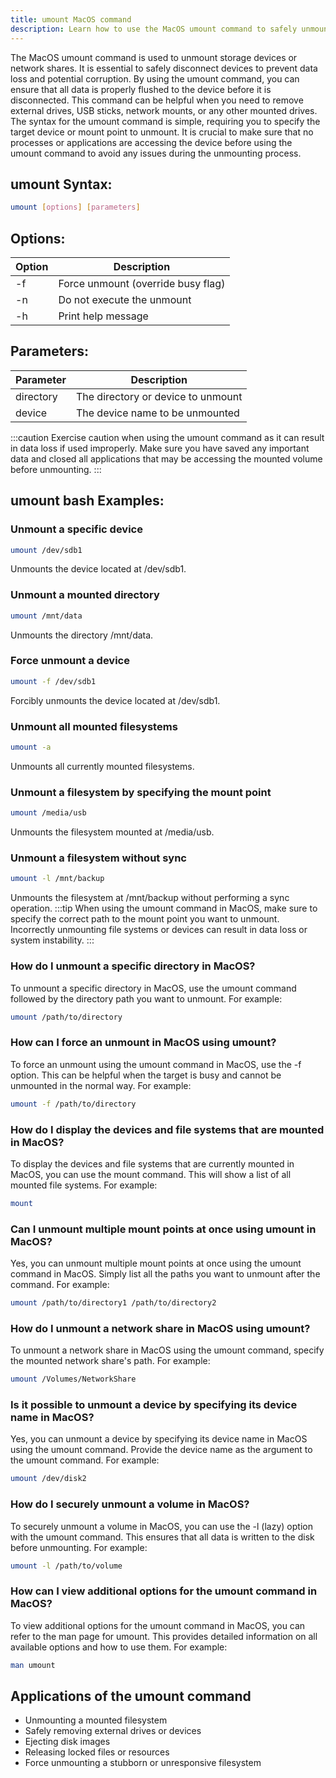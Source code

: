 ```yaml
---
title: umount MacOS command
description: Learn how to use the MacOS umount command to safely unmount storage devices and network shares. 
---
```


The MacOS umount command is used to unmount storage devices or network shares. It is essential to safely disconnect devices to prevent data loss and potential corruption. By using the umount command, you can ensure that all data is properly flushed to the device before it is disconnected. This command can be helpful when you need to remove external drives, USB sticks, network mounts, or any other mounted drives. The syntax for the umount command is simple, requiring you to specify the target device or mount point to unmount. It is crucial to make sure that no processes or applications are accessing the device before using the umount command to avoid any issues during the unmounting process.

## umount Syntax:
```bash
umount [options] [parameters]
```

## Options:
| Option  | Description                        |
|---------|------------------------------------|
| -f      | Force unmount (override busy flag) |
| -n      | Do not execute the unmount          |
| -h      | Print help message                  |

## Parameters:
| Parameter | Description                           |
|-----------|---------------------------------------|
| directory | The directory or device to unmount    |
| device    | The device name to be unmounted        |

:::caution
Exercise caution when using the umount command as it can result in data loss if used improperly. Make sure you have saved any important data and closed all applications that may be accessing the mounted volume before unmounting.
:::
## umount bash Examples:
### Unmount a specific device
```bash
umount /dev/sdb1
```
Unmounts the device located at /dev/sdb1.

### Unmount a mounted directory
```bash
umount /mnt/data
```
Unmounts the directory /mnt/data.

### Force unmount a device
```bash
umount -f /dev/sdb1
```
Forcibly unmounts the device located at /dev/sdb1.

### Unmount all mounted filesystems
```bash
umount -a
```
Unmounts all currently mounted filesystems.

### Unmount a filesystem by specifying the mount point
```bash
umount /media/usb
```
Unmounts the filesystem mounted at /media/usb.

### Unmount a filesystem without sync
```bash
umount -l /mnt/backup
```
Unmounts the filesystem at /mnt/backup without performing a sync operation.
:::tip
When using the umount command in MacOS, make sure to specify the correct path to the mount point you want to unmount. Incorrectly unmounting file systems or devices can result in data loss or system instability.
:::

### How do I unmount a specific directory in MacOS?
To unmount a specific directory in MacOS, use the umount command followed by the directory path you want to unmount. For example:
```bash
umount /path/to/directory
```

### How can I force an unmount in MacOS using umount?
To force an unmount using the umount command in MacOS, use the -f option. This can be helpful when the target is busy and cannot be unmounted in the normal way. For example:
```bash
umount -f /path/to/directory
```

### How do I display the devices and file systems that are mounted in MacOS?
To display the devices and file systems that are currently mounted in MacOS, you can use the mount command. This will show a list of all mounted file systems. For example:
```bash
mount
```

### Can I unmount multiple mount points at once using umount in MacOS?
Yes, you can unmount multiple mount points at once using the umount command in MacOS. Simply list all the paths you want to unmount after the command. For example:
```bash
umount /path/to/directory1 /path/to/directory2
```

### How do I unmount a network share in MacOS using umount?
To unmount a network share in MacOS using the umount command, specify the mounted network share's path. For example:
```bash
umount /Volumes/NetworkShare
```

### Is it possible to unmount a device by specifying its device name in MacOS?
Yes, you can unmount a device by specifying its device name in MacOS using the umount command. Provide the device name as the argument to the umount command. For example:
```bash
umount /dev/disk2
```

### How do I securely unmount a volume in MacOS?
To securely unmount a volume in MacOS, you can use the -l (lazy) option with the umount command. This ensures that all data is written to the disk before unmounting. For example:
```bash
umount -l /path/to/volume
```

### How can I view additional options for the umount command in MacOS?
To view additional options for the umount command in MacOS, you can refer to the man page for umount. This provides detailed information on all available options and how to use them. For example:
```bash
man umount
```
## Applications of the umount command

- Unmounting a mounted filesystem
- Safely removing external drives or devices
- Ejecting disk images
- Releasing locked files or resources
- Force unmounting a stubborn or unresponsive filesystem